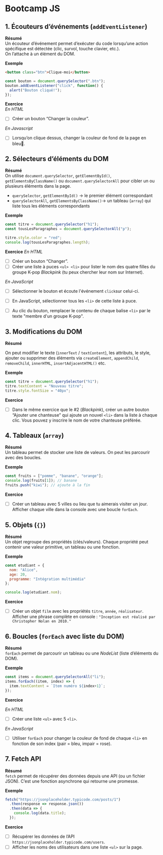 # Bootcamp JS

## 1. Écouteurs d’événements (`addEventListener`)

**Résumé**  
Un écouteur d’événement permet d’exécuter du code lorsqu’une action spécifique est détectée (clic, survol, touche clavier, etc.).  
On l’attache à un élément du DOM.

**Exemple**

```html
<button class="btn">Clique-moi</button>
```

```js
const bouton = document.querySelector(".btn");
bouton.addEventListener("click", function() {
  alert("Bouton cliqué!");
});
```

**Exercice**  
*En HTML*

- [ ] Créer un bouton “Changer la couleur”.

*En Javascript*

- [ ] Lorsqu’on clique dessus, changer la couleur de fond de la page en bleu🔵.



## 2. Sélecteurs d’éléments du DOM

**Résumé**  
On utilise `document.querySelector`, `getElementById()`, `getElementsByClassName()` ou `document.querySelectorAll` pour cibler un ou plusieurs éléments dans la page.  

- `querySelector`, `getElementById()` → le premier élément correspondant  
- `querySelectorAll`, `getElementsByClassName()`→ un tableau (`array`) qui liste tous les éléments correspondants  

**Exemple**
```js
const titre = document.querySelector("h1");
const tousLesParagraphes = document.querySelectorAll("p");

titre.style.color = "red";
console.log(tousLesParagraphes.length);
```

**Exercice**
*En HTML*

- [ ] Créer un bouton “Changer”.
- [ ] Créer une liste à puces `<ul> <li>` pour lister le nom des quatre filles du groupe K-pop *Blackpink* (tu peux chercher leur nom sur Internet).

*En JavaScript*

- [ ] Sélectionner le bouton et écoute l'événement `click`sur celui-ci.
- [ ] En JavaScript, sélectionner tous les `<li>` de cette liste à puce.
- [ ] Au clic du bouton, remplacer le contenu de chaque balise `<li>` par le texte "membre d'un groupe K-pop".



## 3. Modifications du DOM

**Résumé**  

On peut modifier le texte (`innerText` / `textContent`), les attributs, le style, ajouter ou supprimer des éléments via `createElement`, `appendChild`, `removeChild`, `innerHTML`, `insertAdjacentHTML()` etc. 

**Exemple**

```js
const titre = document.querySelector("h1");
titre.textContent = "Nouveau titre";
titre.style.fontSize = "40px";
```

**Exercice** 

- [ ] Dans le même exercice que le #2 (*Blackpink*), créer un autre bouton “Ajouter une chanteuse” qui ajoute un nouvel `<li>` dans la liste à chaque clic. Vous pouvez y inscrire le nom de votre chanteuse préférée.  


## 4. Tableaux (`array`)

**Résumé**  
Un tableau permet de stocker une liste de valeurs. On peut les parcourir avec des boucles.  

**Exemple**

```js
const fruits = ["pomme", "banane", "orange"];
console.log(fruits[1]); // banane
fruits.push("kiwi"); // ajoute à la fin
```

**Exercice**  

- [ ] Créer un tableau avec 5 villes ou lieu que tu aimerais visiter un jour. Afficher chaque ville dans la console avec une boucle `forEach`.  


## 5. Objets (`{}`)

**Résumé**  
Un objet regroupe des propriétés (clés/valeurs). Chaque propriété peut contenir une valeur primitive, un tableau ou une fonction.  

**Exemple**

```js
const etudiant = {
  nom: "Alice",
  age: 20,
  programme: "Intégration multimédia"
};

console.log(etudiant.nom);
```

**Exercice**  

- [ ] Créer un objet `film` avec les propriétés `titre`, `année`, `réalisateur`. Afficher une phrase complète en console :  `"Inception est réalisé par Christopher Nolan en 2010."`  

## 6. Boucles (`forEach` avec liste du DOM)

**Résumé**  
`forEach` permet de parcourir un tableau ou une *NodeList* (liste d’éléments du DOM).  

**Exemple**

```js
const items = document.querySelectorAll("li");
items.forEach((item, index) => {
  item.textContent = `Item numéro ${index+1}`;
});
```

**Exercice**  

*En HTML*

- [ ] Créer une liste `<ul>` avec 5 `<li>`. 

*En JavaScript*

- [ ] Utiliser `forEach` pour changer la couleur de fond de chaque `<li>` en fonction de son index (pair = bleu, impair = rose).  


## 7. Fetch API

**Résumé**  
`fetch` permet de récupérer des données depuis une API (ou un fichier JSON). C’est une fonction asynchrone qui retourne une promesse.  

**Exemple**
```js
fetch("https://jsonplaceholder.typicode.com/posts/1")
  .then(response => response.json())
  .then(data => {
    console.log(data.title);
  });
```

**Exercice**  

- [ ] Récupérer les données de l’API `https://jsonplaceholder.typicode.com/users`.
- [ ] Afficher les noms des utilisateurs dans une liste `<ul>` sur la page.  

